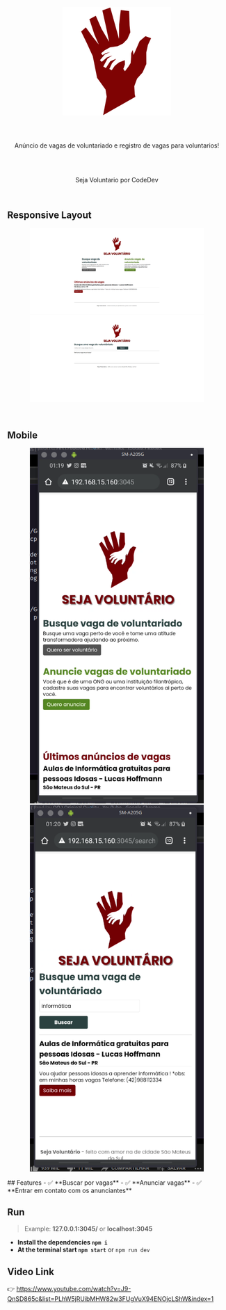 <h1 align="center">
</br>
  <img src="./public/assets/img/logo.png" width="250">
</br>
</br>
</h1>
<p align="center">Anúncio de vagas de voluntariado e registro de vagas para voluntarios!</p>
</br>
</br>
<p align="center">Seja Voluntario por CodeDev</p>
</br>
<h2>Responsive Layout</h2>
<p align="center">
  <img src="./public/assets/shots/pc-1.png" width=400 title="Login">
  <img src="./public/assets/shots/pc-2.png" width=400 title="Login">
</p>
</br>
<h2>Mobile</h2>
<p align="center">
  <img src="./public/assets/shots/phone-1.png" width=400 title="Login">
  <img src="./public/assets/shots/phone-2.png" width=400 title="Login">
</p>
## Features
- ✅ **Buscar por vagas**
- ✅ **Anunciar vagas**
- ✅ **Entrar em contato com os anunciantes**

## Run
> Example: **127.0.0.1:3045/** or **localhost:3045**

- **Install the dependencies `npm i`**
- **At the terminal start `npm start`** or `npm run dev`

## Video Link
👉 https://www.youtube.com/watch?v=J9-QnSD865c&list=PLhW5jRUibMHW82w3FUgVuX94ENOjcLShW&index=1
